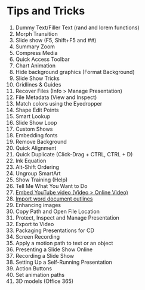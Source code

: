 # Tips and Tricks

1. Dummy Text/Filler Text (rand and lorem functions)
1. Morph Transition
1. Slide show (F5, Shift+F5 and ##)
1. Summary Zoom
1. Compress Media
1. Quick Access Toolbar
1. Chart Animation
1. Hide background graphics (Format Background)
1. Slide Show Tricks
1. Gridlines & Guides
1. Recover Files (Info > Manage Presentation)
1. File Metadata (View and Inspect)
1. Match colors using the Eyedropper
1. Shape Edit Points
1. Smart Lookup
1. Slide Show Loop
1. Custom Shows
1. Embedding fonts
1. Remove Background
1. Quick Alignment
1. Quick Duplicate (Click-Drag + CTRL, CTRL + D)
1. Ink Equation
1. Alt-Shift Ordering
1. Ungroup SmartArt
1. Show Training (Help)
1. Tell Me What You Want to Do
1. [Embed YouTube video (Video > Online Video)](https://support.microsoft.com/en-us/office/insert-a-video-from-youtube-or-another-site-8340ec69-4cee-4fe1-ab96-4849154bc6db)
1. [Import word document outlines](https://support.microsoft.com/en-us/office/create-a-powerpoint-presentation-from-an-outline-f6294909-04e9-4020-b9a8-4587b112692c)
1. Enhancing images
1. Copy Path and Open File Location
1. Protect, Inspect and Manage Presentation
1. Export to Video
1. Packaging Presentations for CD
1. Screen Recording
1. Apply a motion path to text or an object
1. Presenting a Slide Show Online
1. Recording a Slide Show
1. Setting Up a Self-Running Presentation
1. Action Buttons
1. Set animation paths
1. 3D models (Office 365)
